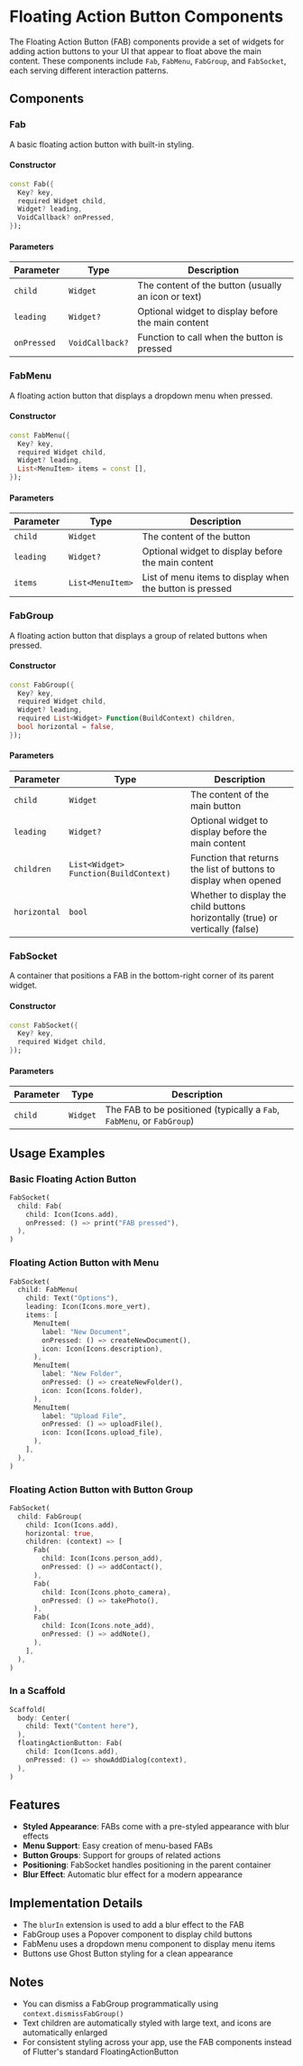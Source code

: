 # Floating Action Button Components

The Floating Action Button (FAB) components provide a set of widgets for adding action buttons to your UI that appear to float above the main content. These components include `Fab`, `FabMenu`, `FabGroup`, and `FabSocket`, each serving different interaction patterns.

## Components

### Fab

A basic floating action button with built-in styling.

#### Constructor

```dart
const Fab({
  Key? key,
  required Widget child,
  Widget? leading,
  VoidCallback? onPressed,
});
```

#### Parameters

| Parameter | Type | Description |
|-----------|------|-------------|
| `child` | `Widget` | The content of the button (usually an icon or text) |
| `leading` | `Widget?` | Optional widget to display before the main content |
| `onPressed` | `VoidCallback?` | Function to call when the button is pressed |

### FabMenu

A floating action button that displays a dropdown menu when pressed.

#### Constructor

```dart
const FabMenu({
  Key? key,
  required Widget child,
  Widget? leading,
  List<MenuItem> items = const [],
});
```

#### Parameters

| Parameter | Type | Description |
|-----------|------|-------------|
| `child` | `Widget` | The content of the button |
| `leading` | `Widget?` | Optional widget to display before the main content |
| `items` | `List<MenuItem>` | List of menu items to display when the button is pressed |

### FabGroup

A floating action button that displays a group of related buttons when pressed.

#### Constructor

```dart
const FabGroup({
  Key? key,
  required Widget child,
  Widget? leading,
  required List<Widget> Function(BuildContext) children,
  bool horizontal = false,
});
```

#### Parameters

| Parameter | Type | Description |
|-----------|------|-------------|
| `child` | `Widget` | The content of the main button |
| `leading` | `Widget?` | Optional widget to display before the main content |
| `children` | `List<Widget> Function(BuildContext)` | Function that returns the list of buttons to display when opened |
| `horizontal` | `bool` | Whether to display the child buttons horizontally (true) or vertically (false) |

### FabSocket

A container that positions a FAB in the bottom-right corner of its parent widget.

#### Constructor

```dart
const FabSocket({
  Key? key,
  required Widget child,
});
```

#### Parameters

| Parameter | Type | Description |
|-----------|------|-------------|
| `child` | `Widget` | The FAB to be positioned (typically a `Fab`, `FabMenu`, or `FabGroup`) |

## Usage Examples

### Basic Floating Action Button

```dart
FabSocket(
  child: Fab(
    child: Icon(Icons.add),
    onPressed: () => print("FAB pressed"),
  ),
)
```

### Floating Action Button with Menu

```dart
FabSocket(
  child: FabMenu(
    child: Text("Options"),
    leading: Icon(Icons.more_vert),
    items: [
      MenuItem(
        label: "New Document",
        onPressed: () => createNewDocument(),
        icon: Icon(Icons.description),
      ),
      MenuItem(
        label: "New Folder",
        onPressed: () => createNewFolder(),
        icon: Icon(Icons.folder),
      ),
      MenuItem(
        label: "Upload File",
        onPressed: () => uploadFile(),
        icon: Icon(Icons.upload_file),
      ),
    ],
  ),
)
```

### Floating Action Button with Button Group

```dart
FabSocket(
  child: FabGroup(
    child: Icon(Icons.add),
    horizontal: true,
    children: (context) => [
      Fab(
        child: Icon(Icons.person_add),
        onPressed: () => addContact(),
      ),
      Fab(
        child: Icon(Icons.photo_camera),
        onPressed: () => takePhoto(),
      ),
      Fab(
        child: Icon(Icons.note_add),
        onPressed: () => addNote(),
      ),
    ],
  ),
)
```

### In a Scaffold

```dart
Scaffold(
  body: Center(
    child: Text("Content here"),
  ),
  floatingActionButton: Fab(
    child: Icon(Icons.add),
    onPressed: () => showAddDialog(context),
  ),
)
```

## Features

- **Styled Appearance**: FABs come with a pre-styled appearance with blur effects
- **Menu Support**: Easy creation of menu-based FABs
- **Button Groups**: Support for groups of related actions
- **Positioning**: FabSocket handles positioning in the parent container
- **Blur Effect**: Automatic blur effect for a modern appearance

## Implementation Details

- The `blurIn` extension is used to add a blur effect to the FAB
- FabGroup uses a Popover component to display child buttons
- FabMenu uses a dropdown menu component to display menu items
- Buttons use Ghost Button styling for a clean appearance

## Notes

- You can dismiss a FabGroup programmatically using `context.dismissFabGroup()`
- Text children are automatically styled with large text, and icons are automatically enlarged
- For consistent styling across your app, use the FAB components instead of Flutter's standard FloatingActionButton
